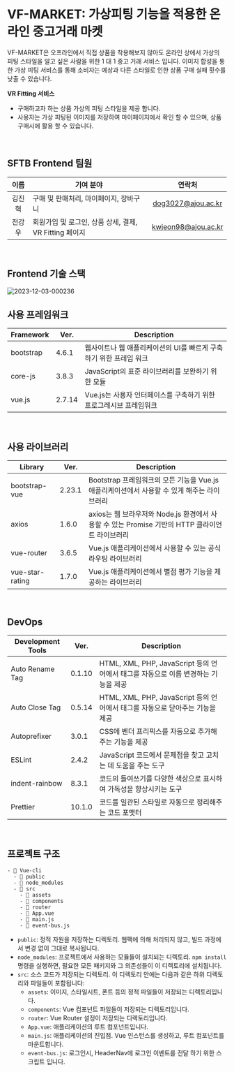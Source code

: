 # VF-MARKET: 가상피팅 기능을 적용한 온라인 중고거래 마켓

VF-MARKET은 오프라인에서 직접 상품을 착용해보지 않아도 온라인 상에서 가상의 피팅 스타일을 알고 싶은 사람을 위한 1 대 1 중고 거래 서비스 입니다. 이미지 합성을 통한 가상 피팅 서비스를 통해 소비자는 예상과 다른 스타일로 인한 상품 구매 실패 횟수를 낮출 수 있습니다.

**VR Fitting 서비스**
- 구매하고자 하는 상품 가상의 피팅 스타일을 제공 합니다.
- 사용자는 가상 피팅된 이미지를 저장하여 마이페이지에서 확인 할 수 있으며, 상품 구매시에 활용 할 수 있습니다.

<br/>

## SFTB Frontend 팀원

|이름|기여 분야|연락처|
|:---:|---|:---:|
|김진혁|구매 및 판매처리, 마이페이지, 장바구니|<dog3027@ajou.ac.kr>|
|전강우|회원가입 및 로그인, 상품 상세, 결제, VR Fitting 페이지 |<kwjeon98@ajou.ac.kr>|

<br/>

## Frontend 기술 스택

<img src="https://i.ibb.co/Hh4hvZ9/2023-12-03-000236.png" alt="2023-12-03-000236" border="0">

<br/>

## 사용 프레임워크

|Framework |Ver.|Description|
|------|---|---|
|bootstrap|4.6.1|웹사이트나 웹 애플리케이션의 UI를 빠르게 구축하기 위한 프레임 워크|
|core-js|3.8.3|JavaScript의 표준 라이브러리를 보완하기 위한 모듈|
|vue.js|2.7.14|Vue.js는 사용자 인터페이스를 구축하기 위한 프로그레시브 프레임워크|

<br/>

## 사용 라이브러리

|Library |Ver.|Description|
|------|---|---|
|bootstrap-vue|2.23.1|Bootstrap 프레임워크의 모든 기능을 Vue.js 애플리케이션에서 사용할 수 있게 해주는 라이브러리|
|axios|1.6.0|axios는 웹 브라우저와 Node.js 환경에서 사용할 수 있는 Promise 기반의 HTTP 클라이언트 라이브러리|
|vue-router|3.6.5|Vue.js 애플리케이션에서 사용할 수 있는 공식 라우팅 라이브러리|
|vue-star-rating|1.7.0| Vue.js 애플리케이션에서 별점 평가 기능을 제공하는 라이브러리|

<br/>

## DevOps

|Development Tools |Ver.|Description|
|------|---|---|
|Auto Rename Tag|0.1.10|HTML, XML, PHP, JavaScript 등의 언어에서 태그를 자동으로 이름 변경하는 기능을 제공|
|Auto Close Tag|0.5.14|HTML, XML, PHP, JavaScript 등의 언어에서 태그를 자동으로 닫아주는 기능을 제공|
|Autoprefixer|3.0.1|CSS에 벤더 프리픽스를 자동으로 추가해주는 기능을 제공|
|ESLint|2.4.2|JavaScript 코드에서 문제점을 찾고 고치는 데 도움을 주는 도구|
|indent-rainbow|8.3.1|코드의 들여쓰기를 다양한 색상으로 표시하여 가독성을 향상시키는 도구|
|Prettier|10.1.0|코드를 일관된 스타일로 자동으로 정리해주는 코드 포맷터|

<br/>

## 프로젝트 구조

```
- 📂 Vue-cli
  - 📂 public
  - 📂 node_modules
  - 📂 src
    - 📂 assets
    - 📂 components
    - 📂 router
    - 📄 App.vue
    - 📄 main.js
    - 📄 event-bus.js

```


- `public`: 정적 자원을 저장하는 디렉토리. 웹팩에 의해 처리되지 않고, 빌드 과정에서 변경 없이 그대로 복사됩니다.
- `node_modules`: 프로젝트에서 사용하는 모듈들이 설치되는 디렉토리. `npm install` 명령을 실행하면, 필요한 모든 패키지와 그 의존성들이 이 디렉토리에 설치됩니다.
- `src`: 소스 코드가 저장되는 디렉토리. 이 디렉토리 안에는 다음과 같은 하위 디렉토리와 파일들이 포함됩니다:
  - `assets`: 이미지, 스타일시트, 폰트 등의 정적 파일들이 저장되는 디렉토리입니다.
  - `components`: Vue 컴포넌트 파일들이 저장되는 디렉토리입니다.
  - `router`: Vue Router 설정이 저장되는 디렉토리입니다.
  - `App.vue`: 애플리케이션의 루트 컴포넌트입니다.
  - `main.js`: 애플리케이션의 진입점. Vue 인스턴스를 생성하고, 루트 컴포넌트를 마운트합니다.
  - `event-bus.js`: 로그인시, HeaderNav에 로그인 이벤트를 전달 하기 위한 스크립트 입니다.

  
<br/>

